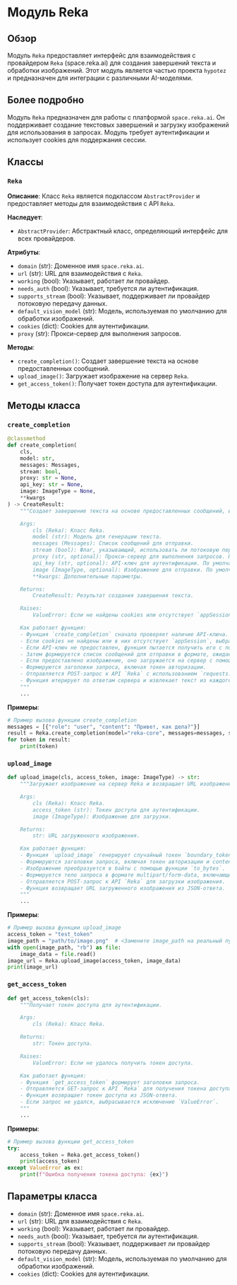 # Модуль Reka

## Обзор

Модуль `Reka` предоставляет интерфейс для взаимодействия с провайдером `Reka` (space.reka.ai) для создания завершений текста и обработки изображений. Этот модуль является частью проекта `hypotez` и предназначен для интеграции с различными AI-моделями.

## Более подробно

Модуль `Reka` предназначен для работы с платформой `space.reka.ai`. Он поддерживает создание текстовых завершений и загрузку изображений для использования в запросах. Модуль требует аутентификации и использует cookies для поддержания сессии.

## Классы

### `Reka`

**Описание**: Класс `Reka` является подклассом `AbstractProvider` и предоставляет методы для взаимодействия с API `Reka`.

**Наследует**:
- `AbstractProvider`: Абстрактный класс, определяющий интерфейс для всех провайдеров.

**Атрибуты**:
- `domain` (str): Доменное имя `space.reka.ai`.
- `url` (str): URL для взаимодействия с `Reka`.
- `working` (bool): Указывает, работает ли провайдер.
- `needs_auth` (bool): Указывает, требуется ли аутентификация.
- `supports_stream` (bool): Указывает, поддерживает ли провайдер потоковую передачу данных.
- `default_vision_model` (str): Модель, используемая по умолчанию для обработки изображений.
- `cookies` (dict): Cookies для аутентификации.
- `proxy` (str): Прокси-сервер для выполнения запросов.

**Методы**:
- `create_completion()`: Создает завершение текста на основе предоставленных сообщений.
- `upload_image()`: Загружает изображение на сервер `Reka`.
- `get_access_token()`: Получает токен доступа для аутентификации.

## Методы класса

### `create_completion`

```python
@classmethod
def create_completion(
    cls,
    model: str,
    messages: Messages,
    stream: bool,
    proxy: str = None,
    api_key: str = None,
    image: ImageType = None,
    **kwargs
) -> CreateResult:
    """Создает завершение текста на основе предоставленных сообщений, используя API Reka.

    Args:
        cls (Reka): Класс Reka.
        model (str): Модель для генерации текста.
        messages (Messages): Список сообщений для отправки.
        stream (bool): Флаг, указывающий, использовать ли потоковую передачу.
        proxy (str, optional): Прокси-сервер для выполнения запросов. По умолчанию `None`.
        api_key (str, optional): API-ключ для аутентификации. По умолчанию `None`.
        image (ImageType, optional): Изображение для отправки. По умолчанию `None`.
        **kwargs: Дополнительные параметры.

    Returns:
        CreateResult: Результат создания завершения текста.

    Raises:
        ValueError: Если не найдены cookies или отсутствует `appSession` в cookies.

    Как работает функция:
    - Функция `create_completion` сначала проверяет наличие API-ключа. Если он отсутствует, она пытается получить cookies для домена `Reka`.
    - Если cookies не найдены или в них отсутствует `appSession`, выбрасывается исключение `ValueError`.
    - Если API-ключ не предоставлен, функция пытается получить его с помощью метода `get_access_token`.
    - Затем формируется список сообщений для отправки в формате, ожидаемом API `Reka`.
    - Если предоставлено изображение, оно загружается на сервер с помощью метода `upload_image`, и URL изображения добавляется в последнее сообщение.
    - Формируются заголовки запроса, включая токен авторизации.
    - Отправляется POST-запрос к API `Reka` с использованием `requests.post`.
    - Функция итерирует по ответам сервера и извлекает текст из каждого ответа, возвращая его как часть потока.
    """
    ...
```

**Примеры**:

```python
# Пример вызова функции create_completion
messages = [{"role": "user", "content": "Привет, как дела?"}]
result = Reka.create_completion(model="reka-core", messages=messages, stream=True)
for token in result:
    print(token)
```

### `upload_image`

```python
def upload_image(cls, access_token, image: ImageType) -> str:
    """Загружает изображение на сервер Reka и возвращает URL изображения.

    Args:
        cls (Reka): Класс Reka.
        access_token (str): Токен доступа для аутентификации.
        image (ImageType): Изображение для загрузки.

    Returns:
        str: URL загруженного изображения.

    Как работает функция:
    - Функция `upload_image` генерирует случайный токен `boundary_token` для разделения данных в multipart/form-data запросе.
    - Формируются заголовки запроса, включая токен авторизации и content-type.
    - Изображение преобразуется в байты с помощью функции `to_bytes`.
    - Формируется тело запроса в формате multipart/form-data, включающее данные изображения.
    - Отправляется POST-запрос к API `Reka` для загрузки изображения.
    - Функция возвращает URL загруженного изображения из JSON-ответа.
    """
    ...
```

**Примеры**:

```python
# Пример вызова функции upload_image
access_token = "test_token"
image_path = "path/to/image.png"  # <Замените image_path на реальный путь к изображению>
with open(image_path, "rb") as file:
    image_data = file.read()
image_url = Reka.upload_image(access_token, image_data)
print(image_url)
```

### `get_access_token`

```python
def get_access_token(cls):
    """Получает токен доступа для аутентификации.

    Args:
        cls (Reka): Класс Reka.

    Returns:
        str: Токен доступа.

    Raises:
        ValueError: Если не удалось получить токен доступа.

    Как работает функция:
    - Функция `get_access_token` формирует заголовки запроса.
    - Отправляется GET-запрос к API `Reka` для получения токена доступа.
    - Функция возвращает токен доступа из JSON-ответа.
    - Если запрос не удался, выбрасывается исключение `ValueError`.
    """
    ...
```

**Примеры**:

```python
# Пример вызова функции get_access_token
try:
    access_token = Reka.get_access_token()
    print(access_token)
except ValueError as ex:
    print(f"Ошибка получения токена доступа: {ex}")
```

## Параметры класса

- `domain` (str): Доменное имя `space.reka.ai`.
- `url` (str): URL для взаимодействия с `Reka`.
- `working` (bool): Указывает, работает ли провайдер.
- `needs_auth` (bool): Указывает, требуется ли аутентификация.
- `supports_stream` (bool): Указывает, поддерживает ли провайдер потоковую передачу данных.
- `default_vision_model` (str): Модель, используемая по умолчанию для обработки изображений.
- `cookies` (dict): Cookies для аутентификации.